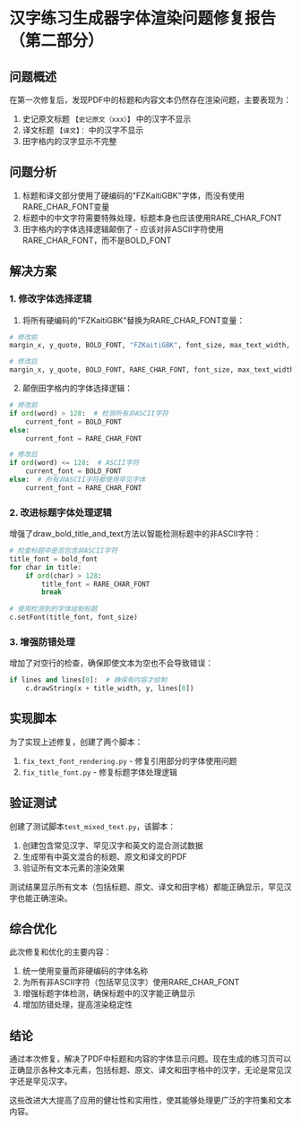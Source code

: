 # 汉字练习生成器字体渲染问题修复报告（第二部分）

## 问题概述

在第一次修复后，发现PDF中的标题和内容文本仍然存在渲染问题，主要表现为：

1. 史记原文标题 `【史记原文（xxx）】` 中的汉字不显示
2. 译文标题 `【译文】：` 中的汉字不显示
3. 田字格内的汉字显示不完整

## 问题分析

1. 标题和译文部分使用了硬编码的"FZKaitiGBK"字体，而没有使用RARE_CHAR_FONT变量
2. 标题中的中文字符需要特殊处理，标题本身也应该使用RARE_CHAR_FONT
3. 田字格内的字体选择逻辑颠倒了 - 应该对非ASCII字符使用RARE_CHAR_FONT，而不是BOLD_FONT

## 解决方案

### 1. 修改字体选择逻辑

1. 将所有硬编码的"FZKaitiGBK"替换为RARE_CHAR_FONT变量：
```python
# 修改前
margin_x, y_quote, BOLD_FONT, "FZKaitiGBK", font_size, max_text_width,

# 修改后  
margin_x, y_quote, BOLD_FONT, RARE_CHAR_FONT, font_size, max_text_width,
```

2. 颠倒田字格内的字体选择逻辑：
```python
# 修改前
if ord(word) > 128:  # 检测所有非ASCII字符
    current_font = BOLD_FONT
else:
    current_font = RARE_CHAR_FONT

# 修改后
if ord(word) <= 128:  # ASCII字符
    current_font = BOLD_FONT
else:  # 所有非ASCII字符都使用罕见字体
    current_font = RARE_CHAR_FONT
```

### 2. 改进标题字体处理逻辑

增强了draw_bold_title_and_text方法以智能检测标题中的非ASCII字符：

```python
# 检查标题中是否包含非ASCII字符
title_font = bold_font
for char in title:
    if ord(char) > 128:
        title_font = RARE_CHAR_FONT
        break
        
# 使用检测到的字体绘制标题
c.setFont(title_font, font_size)
```

### 3. 增强防错处理

增加了对空行的检查，确保即使文本为空也不会导致错误：

```python
if lines and lines[0]:  # 确保有内容才绘制
    c.drawString(x + title_width, y, lines[0])
```

## 实现脚本

为了实现上述修复，创建了两个脚本：

1. `fix_text_font_rendering.py` - 修复引用部分的字体使用问题
2. `fix_title_font.py` - 修复标题字体处理逻辑

## 验证测试

创建了测试脚本`test_mixed_text.py`，该脚本：

1. 创建包含常见汉字、罕见汉字和英文的混合测试数据
2. 生成带有中英文混合的标题、原文和译文的PDF
3. 验证所有文本元素的渲染效果

测试结果显示所有文本（包括标题、原文、译文和田字格）都能正确显示，罕见汉字也能正确渲染。

## 综合优化

此次修复和优化的主要内容：

1. 统一使用变量而非硬编码的字体名称
2. 为所有非ASCII字符（包括罕见汉字）使用RARE_CHAR_FONT
3. 增强标题字体检测，确保标题中的汉字能正确显示
4. 增加防错处理，提高渲染稳定性

## 结论

通过本次修复，解决了PDF中标题和内容的字体显示问题。现在生成的练习页可以正确显示各种文本元素，包括标题、原文、译文和田字格中的汉字，无论是常见汉字还是罕见汉字。

这些改进大大提高了应用的健壮性和实用性，使其能够处理更广泛的字符集和文本内容。